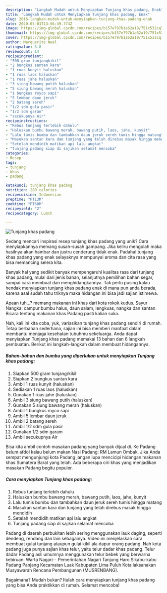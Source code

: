```yaml
---
description: "Langkah Mudah untuk Menyiapkan Tunjang khas padang, Enak"
title: "Langkah Mudah untuk Menyiapkan Tunjang khas padang, Enak"
slug: 2016-langkah-mudah-untuk-menyiapkan-tunjang-khas-padang-enak
date: 2020-05-01T13:56:39.774Z
image: https://img-global.cpcdn.com/recipes/b157e797b1a62a19/751x532cq70/tunjang-khas-padang-foto-resep-utama.jpg
thumbnail: https://img-global.cpcdn.com/recipes/b157e797b1a62a19/751x532cq70/tunjang-khas-padang-foto-resep-utama.jpg
cover: https://img-global.cpcdn.com/recipes/b157e797b1a62a19/751x532cq70/tunjang-khas-padang-foto-resep-utama.jpg
author: Marguerite Neal
ratingvalue: 3.8
reviewcount: 14
recipeingredient:
- "500 gram tunjangkikil"
- "2 bungkus santan kara"
- "1 ruas kunyit haluskan"
- "1 ruas laos haluskan"
- "1 ruas jahe haluskan"
- "3 siung bawang putih haluskan"
- "5 siung bawang merah haluskan"
- "1 bungkus royco sapi"
- "5 lembar daun jeruk"
- "2 batang sereh"
- "1/2 sdm gula pasir"
- "1/2 sdm garam"
- "secukupnya Air"
recipeinstructions:
- "Rebus tunjang terlebih dahulu"
- "Haluskan bumbu bawang merah, bawang putih, laos, jahe, kunyit"
- "Lalu tumis bumbu dan tambahkan daun jeruk sereh tumis hingga matang"
- "Masukan santan kara dan tunjang yang telah direbus masak hingga mendidih"
- "Setelah mendidih matikan api lalu angkat"
- "Tunjang padang siap di sajikan selamat mencoba"
categories:
- Resep
tags:
- tunjang
- khas
- padang

katakunci: tunjang khas padang 
nutrition: 280 calories
recipecuisine: Indonesian
preptime: "PT13M"
cooktime: "PT60M"
recipeyield: "2"
recipecategory: Lunch

---
```



![Tunjang khas padang](https://img-global.cpcdn.com/recipes/b157e797b1a62a19/751x532cq70/tunjang-khas-padang-foto-resep-utama.jpg)

Sedang mencari inspirasi resep tunjang khas padang yang unik? Cara menyiapkannya memang susah-susah gampang. Jika keliru mengolah maka hasilnya akan hambar dan justru cenderung tidak enak. Padahal tunjang khas padang yang enak selayaknya mempunyai aroma dan cita rasa yang bisa memancing selera kita.

Banyak hal yang sedikit banyak mempengaruhi kualitas rasa dari tunjang khas padang, mulai dari jenis bahan, selanjutnya pemilihan bahan segar, sampai cara membuat dan menghidangkannya. Tak perlu pusing kalau hendak menyiapkan tunjang khas padang enak di mana pun anda berada, karena asal sudah tahu triknya maka hidangan ini bisa jadi sajian istimewa.

Apaan tuh…? memang makanan ini khas dari kota rokok kudus. Sayur Nangka: campur bumbu halus, daun salam, lengkuas, nangka dan santan. Bicara tentang makanan khas Padang pasti kalian suka.


Nah, kali ini kita coba, yuk, variasikan tunjang khas padang sendiri di rumah. Tetap berbahan sederhana, sajian ini bisa memberi manfaat dalam membantu menjaga kesehatan tubuhmu sekeluarga. Anda dapat menyiapkan Tunjang khas padang memakai 13 bahan dan 6 langkah pembuatan. Berikut ini langkah-langkah dalam membuat hidangannya.

<!--inarticleads1-->

##### Bahan-bahan dan bumbu yang diperlukan untuk menyiapkan Tunjang khas padang:

1. Siapkan 500 gram tunjang/kikil
1. Siapkan 2 bungkus santan kara
1. Ambil 1 ruas kunyit (haluskan)
1. Sediakan 1 ruas laos (haluskan)
1. Gunakan 1 ruas jahe (haluskan)
1. Ambil 3 siung bawang putih (haluskan)
1. Gunakan 5 siung bawang merah (haluskan)
1. Ambil 1 bungkus royco sapi
1. Ambil 5 lembar daun jeruk
1. Ambil 2 batang sereh
1. Ambil 1/2 sdm gula pasir
1. Gunakan 1/2 sdm garam
1. Ambil secukupnya Air


Bisa kita ambil contoh masakan padang yang banyak dijual di. Ke Padang belum afdol kalau belum makan Nasi Padang: RM Lamun Ombak. Jika Anda sempat mengunjungi kota Padang jangan lupa mencicipi hidangan makanan khas Sumatera Barat yang telah. Ada beberapa ciri khas yang menjadikan masakan Padang begitu populer. 

<!--inarticleads2-->

##### Cara menyiapkan Tunjang khas padang:

1. Rebus tunjang terlebih dahulu
1. Haluskan bumbu bawang merah, bawang putih, laos, jahe, kunyit
1. Lalu tumis bumbu dan tambahkan daun jeruk sereh tumis hingga matang
1. Masukan santan kara dan tunjang yang telah direbus masak hingga mendidih
1. Setelah mendidih matikan api lalu angkat
1. Tunjang padang siap di sajikan selamat mencoba


Padang di daerah perbukitan lebih sering menggunakan lauk daging, seperti dendeng, rendang dan lain sebagainya. Video ini menjelaskan cara membuat gulai tunjang ataupun gulai kikil ala dapur orang padang. Nah kota padang juga punya sajian khas telur, yaitu telur dadar khas padang. Telur dadar Padang asli umumnya menggunakan telur bebek yang berwarna kebiruan. Warta Nagari-- Pemerintahan Nagari Tanjung Haro Sikabu-kabu Padang Panjang Kecamatan Luak Kabupaten Lima Puluh Kota laksanakan Musyawarah Rencana Pembangunan (MUSRENBANG). 

Bagaimana? Mudah bukan? Itulah cara menyiapkan tunjang khas padang yang bisa Anda praktikkan di rumah. Selamat mencoba!
